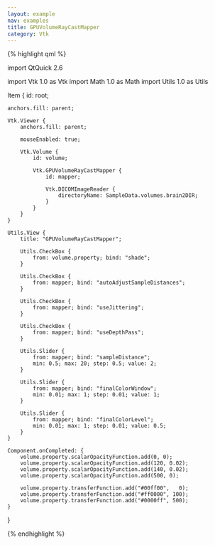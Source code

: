 ```yaml
---
layout: example
nav: examples
title: GPUVolumeRayCastMapper
category: Vtk
---
```

{% highlight qml %}

import QtQuick 2.6

import Vtk 1.0 as Vtk
import Math 1.0 as Math
import Utils 1.0 as Utils

Item {
    id: root;

    anchors.fill: parent;

    Vtk.Viewer {
        anchors.fill: parent;

        mouseEnabled: true;

        Vtk.Volume {
            id: volume;

            Vtk.GPUVolumeRayCastMapper {
                id: mapper;

                Vtk.DICOMImageReader {
                    directoryName: SampleData.volumes.brain2DIR;
                }
            }
        }
    }

    Utils.View {
        title: "GPUVolumeRayCastMapper";

        Utils.CheckBox {
            from: volume.property; bind: "shade";
        }

        Utils.CheckBox {
            from: mapper; bind: "autoAdjustSampleDistances";
        }

        Utils.CheckBox {
            from: mapper; bind: "useJittering";
        }

        Utils.CheckBox {
            from: mapper; bind: "useDepthPass";
        }

        Utils.Slider {
            from: mapper; bind: "sampleDistance";
            min: 0.5; max: 20; step: 0.5; value: 2;
        }

        Utils.Slider {
            from: mapper; bind: "finalColorWindow";
            min: 0.01; max: 1; step: 0.01; value: 1;
        }

        Utils.Slider {
            from: mapper; bind: "finalColorLevel";
            min: 0.01; max: 1; step: 0.01; value: 0.5;
        }
    }

    Component.onCompleted: {
        volume.property.scalarOpacityFunction.add(0, 0);
        volume.property.scalarOpacityFunction.add(120, 0.02);
        volume.property.scalarOpacityFunction.add(140, 0.02);
        volume.property.scalarOpacityFunction.add(500, 0);

        volume.property.transferFunction.add("#00ff00",   0);
        volume.property.transferFunction.add("#ff0000", 100);
        volume.property.transferFunction.add("#0000ff", 500);
    }
}

{% endhighlight %}
